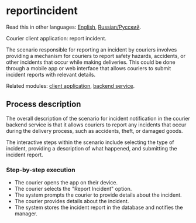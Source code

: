 # reportincident 

Read this in other languages: [English](reportincident.md), [Russian/Русский](reportincident.ru.md). 

Courier client application: report incident.

The scenario responsible for reporting an incident by couriers involves providing a mechanism for couriers to report safety hazards, accidents, or other incidents that occur while making deliveries. 
This could be done through a mobile app or web interface that allows couriers to submit incident reports with relevant details.

Related modules: [client application](../../frontend/courierclient.md), [backend service](../../backend/courierbackend.md).

## Process description

The overall description of the scenario for incident notification in the courier backend service is that it allows couriers to report any incidents that occur during the delivery process, such as accidents, theft, or damaged goods. 

The interactive steps within the scenario include selecting the type of incident, providing a description of what happened, and submitting the incident report.

### Step-by-step execution

- The courier opens the app on their device.
- The courier selects the "Report Incident" option.
- The system prompts the courier to provide details about the incident.
- The courier provides details about the incident.
- The system stores the incident report in the database and notifies the manager.

